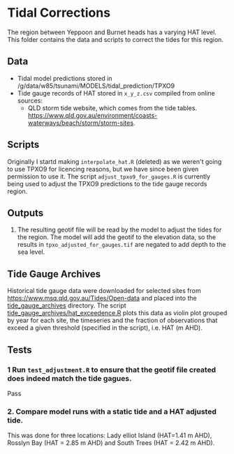 # Tidal Corrections

The region between Yeppoon and Burnet heads has a varying HAT level. This folder contains the data and scripts to correct the tides for this region.

## Data
- Tidal model predictions stored in /g/data/w85/tsunami/MODELS/tidal_prediction/TPXO9
- Tide gauge records of HAT stored in `x_y_z.csv` compiled from online sources:
    - QLD storm tide website, which comes from the tide tables. https://www.qld.gov.au/environment/coasts-waterways/beach/storm/storm-sites.

## Scripts
Originally I startd making `interpolate_hat.R` (deleted) as we weren't going to use TPXO9 for licencing reasons, but we have since been given permission to use it. The script `adjust_tpxo9_for_gauges.R` is currently being used to adjust the TPXO9 predictions to the tide gauge records region.

## Outputs
1. The resulting geotif file will be read by the model to adjust the tides for the region. The model will add the geotif to the elevation data, so the results in `tpxo_adjusted_for_gauges.tif` are negated to add depth to the sea level.

## Tide Gauge Archives
Historical tide gauge data were downloaded for selected sites from https://www.msq.qld.gov.au/Tides/Open-data and placed into the [tide_gauge_archives](tide_gague_archives) directory. The script [tide_gauge_archives/hat_exceedence.R](tide_gauge_archives/hat_exceedance.R) plots this data as violin plot grouped by year for each site, the timeseries and the fraction of observations that exceed a given threshold (specified in the script), i.e. HAT (m AHD).

## Tests
### 1 Run `test_adjustment.R` to ensure that the geotif file created does indeed match the tide gagues.
Pass
### 2. Compare model runs with a static tide and a HAT adjusted tide.
This was done for three locations: Lady elliot Island (HAT=1.41 m AHD), Rosslyn Bay (HAT = 2.85 m AHD) and South Trees (HAT = 2.42 m AHD).
